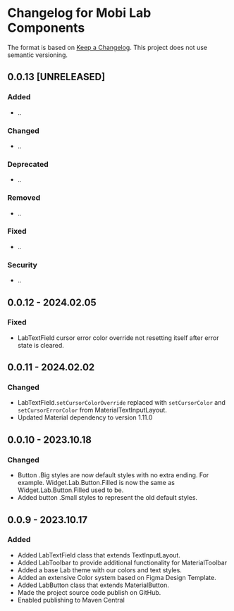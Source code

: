 # Changelog for Mobi Lab Components

The format is based on [Keep a Changelog](https://keepachangelog.com/en/1.0.0/). This project does not use semantic versioning.

## 0.0.13 [UNRELEASED]

### Added

- ..

### Changed

- ..

### Deprecated

- ..

### Removed

- ..

### Fixed 

- ..

### Security

- ..

## 0.0.12 - 2024.02.05

### Fixed

- LabTextField cursor error color override not resetting itself after error state is cleared.


## 0.0.11 - 2024.02.02

### Changed

- LabTextField.`setCursorColorOverride` replaced with `setCursorColor` and `setCursorErrorColor` from MaterialTextInputLayout.
- Updated Material dependency to version 1.11.0

## 0.0.10 - 2023.10.18

### Changed

- Button .Big styles are now default styles with no extra ending. For example. Widget.Lab.Button.Filled is now the same as Widget.Lab.Button.Filled used to be.
- Added button .Small styles to represent the old default styles. 

## 0.0.9 - 2023.10.17

### Added

- Added LabTextField class that extends TextInputLayout.
- Added LabToolbar to provide additional functionality for MaterialToolbar
- Added a base Lab theme with our colors and text styles. 
- Added an extensive Color system based on Figma Design Template.
- Added LabButton class that extends MaterialButton.
- Made the project source code publish on  GitHub.
- Enabled publishing to Maven Central
